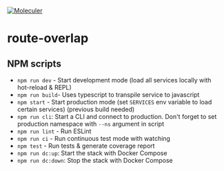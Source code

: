 [![Moleculer](https://badgen.net/badge/Powered%20by/Moleculer/0e83cd)](https://moleculer.services)

# route-overlap

## NPM scripts
- `npm run dev` - Start development mode (load all services locally with hot-reload & REPL)
- `npm run build`- Uses typescript to transpile service to javascript
- `npm start` - Start production mode (set `SERVICES` env variable to load certain services) (previous build needed)
- `npm run cli`: Start a CLI and connect to production. Don't forget to set production namespace with `--ns` argument in script
- `npm run lint` - Run ESLint
- `npm run ci` - Run continuous test mode with watching
- `npm test` - Run tests & generate coverage report
- `npm run dc:up`: Start the stack with Docker Compose
- `npm run dc:down`: Stop the stack with Docker Compose